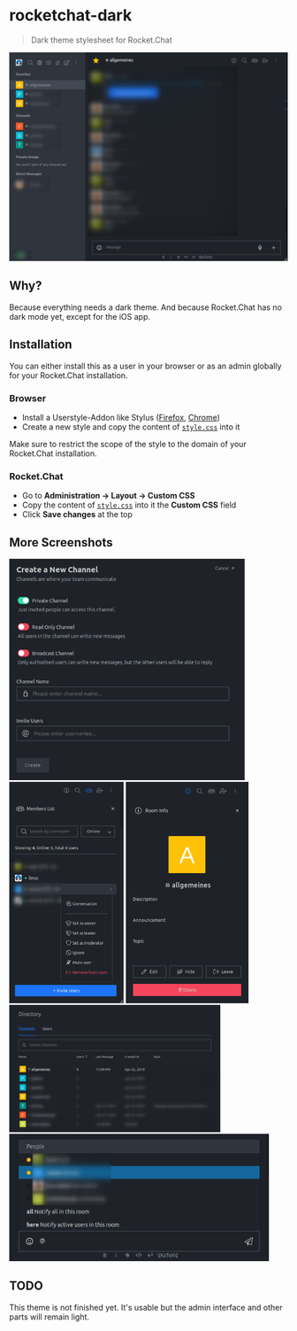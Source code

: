 # rocketchat-dark

> Dark theme stylesheet for Rocket.Chat

![Chat](screenshots/chat.png)

## Why?

Because everything needs a dark theme. And because Rocket.Chat has no dark mode yet, except for the iOS app.

## Installation

You can either install this as a user in your browser or as an admin globally for your Rocket.Chat installation.

### Browser
- Install a Userstyle-Addon like Stylus ([Firefox](https://addons.mozilla.org/de/firefox/addon/styl-us/), [Chrome](https://chrome.google.com/webstore/detail/stylus/clngdbkpkpeebahjckkjfobafhncgmne))
- Create a new style and copy the content of [`style.css`](style.css) into it

Make sure to restrict the scope of the style to the domain of your Rocket.Chat installation.

### Rocket.Chat

- Go to **Administration → Layout → Custom CSS**
- Copy the content of [`style.css`](style.css) into it the **Custom CSS** field
- Click **Save changes** at the top

## More Screenshots

<img alt="Create a new Channel" src="screenshots/create_channel.png" height="400"> <img alt="Members List" src="screenshots/members_list.png" height="400"> <img alt="Room Info" src="screenshots/room_info.png" height="400">
<img alt="Directory" src="screenshots/directory.png" height="230"> <img alt="People autocomplete" src="screenshots/people_autocomplete.png" height="230">

## TODO

This theme is not finished yet. It's usable but the admin interface and other parts will remain light.
